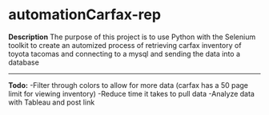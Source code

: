 # automationCarfax-rep

**Description**
The purpose of this project is to use Python with the Selenium toolkit to create an automized process of retrieving
carfax inventory of toyota tacomas and connecting to a mysql and sending the data into a database

---
**Todo:**
-Filter through colors to allow for more data (carfax has a 50 page limit for viewing inventory)
-Reduce time it takes to pull data 
-Analyze data with Tableau and post link
